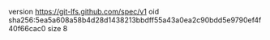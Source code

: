 version https://git-lfs.github.com/spec/v1
oid sha256:5ea5a608a58b4d28d1438213bbdff55a43a0ea2c90bdd5e9790ef4f40f66cac0
size 8
